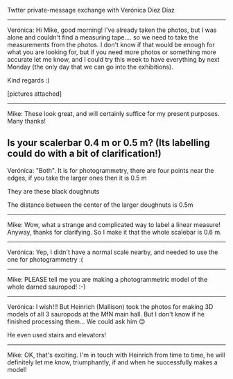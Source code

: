 Twtter private-message exchange with Verónica Díez Díaz

------------------------------------------------------------------------------

Verónica:
Hi Mike, good morning! I've already taken the photos, but I was alone and couldn't find a measuring tape.... so we need to take the measurements from the photos. I don't know if that would be enough for what you are looking for, but if you need more photos or something more accurate let me know, and I could try this week to have everything by next Monday (the only day that we can go into the exhibitions).

Kind regards :)

[pictures attached]

------------------------------------------------------------------------------

Mike:
These look great, and will certainly suffice for my present purposes. Many thanks!

Is your scalerbar 0.4 m or 0.5 m? (Its labelling could do with a bit of clarification!)
------------------------------------------------------------------------------

Verónica:
"Both". It is for photogrammetry, there are four points near the edges, if you take the larger ones then it is 0.5 m

They are these black doughnuts

The distance between the center of the larger doughnuts is 0.5m

------------------------------------------------------------------------------

Mike:
Wow, what a strange and complicated way to label a linear measure! Anyway, thanks for clarifying. So I make it that the whole scalebar is 0.6 m.

------------------------------------------------------------------------------

Verónica:
Yep, I didn't have a normal scale nearby, and needed to use the one for photogrammetry :(


------------------------------------------------------------------------------

Mike:
PLEASE tell me you are making a photogrammetric model of the whole darned sauropod! :-)

------------------------------------------------------------------------------

Verónica:
I wish!!! But Heinrich (Mallison) took the photos for making 3D models of all 3 sauropods at the MfN main hall. But I don't know if he finished processing them... We could ask him 😊

He even used stairs and elevators!

------------------------------------------------------------------------------

Mike:
OK, that's exciting. I'm in touch with Heinrich from time to time, he will definitely let me know, triumphantly, if and when he successfully makes a model!

